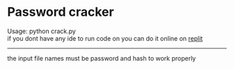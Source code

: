 # Password cracker
Usage: python crack.py
\
if you dont have any ide to run code on you can do it online on [replit](https://replit.com/)
**********
the input file names must be password and hash to work properly
